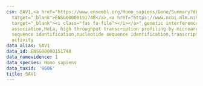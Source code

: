 ```yaml
---
csv: SAV1,<a href="https://www.ensembl.org/Homo_sapiens/Gene/Summary?db=core;g=ENSG00000151748"
  target="_blank">ENSG00000151748</a>,<a href="https://www.ncbi.nlm.nih.gov/pubmed/17216044"
  target="_blank"><i class="fas fa-file"></i></a>",genetic interference,functional
  association,HeLa, high throughput transcription profiling by microarray,nucleotide
  sequence identification,nucleotide sequence identification,transcriptional regulation,up-regulates
  activity
data_alias: SAV1
data_id: ENSG00000151748
data_numevidence: 1
data_species: Homo sapiens
data_taxid: '9606'
title: SAV1
---
```

